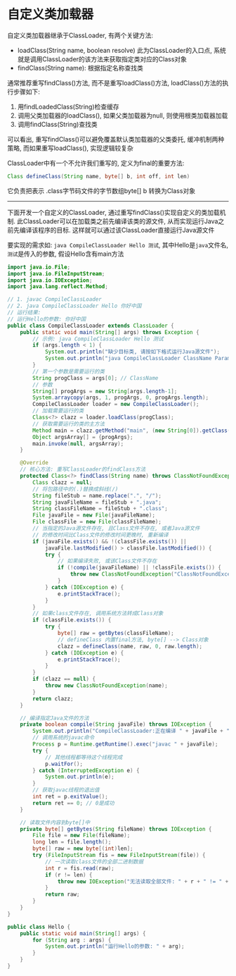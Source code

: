 # 自定义类加载器

自定义类加载器继承于ClassLoader, 有两个关键方法: 

- loadClass(String name, boolean resolve)  此为ClassLoader的入口点, 系统就是调用ClassLoader的该方法来获取指定类对应的Class对象
- findClass(String name): 根据指定名称查找类

通常推荐重写findClass()方法, 而不是重写loadClass()方法, loadClass()方法的执行步骤如下:  
1. 用findLoadedClass(String)检查缓存
2. 调用父类加载器的loadClass(), 如果父类加载器为null, 则使用根类加载器加载
3. 调用findClass(String)查找类  

可以看出, 重写findClass()可以避免覆盖默认类加载器的父类委托, 缓冲机制两种策略, 而如果重写loadClass(), 实现逻辑较复杂  

ClassLoader中有一个不允许我们重写的, 定义为final的重要方法:
```java
Class defineClass(String name, byte[] b, int off, int len)
```
它负责把表示 .class字节码文件的字节数组byte[] b 转换为Class对象

-----------------------------------------------------

下面开发一个自定义的ClassLoader, 通过重写findClass()实现自定义的类加载机制. 此ClassLoader可以在加载类之前先编译该类的源文件, 从而实现运行Java之前先编译该程序的目标. 这样就可以通过该ClassLoader直接运行Java源文件  

要实现的需求如: `java CompileClassLoader Hello 测试`,  其中Hello是`java`文件名, `测试`是传入的参数, 假设Hello含有main方法  

```java
import java.io.File;
import java.io.FileInputStream;
import java.io.IOException;
import java.lang.reflect.Method;

// 1. javac CompileClassLoader
// 2. java CompileClassLoader Hello 你好中国
// 运行结果:
// 运行Hello的参数: 你好中国
public class CompileClassLoader extends ClassLoader {
    public static void main(String[] args) throws Exception {
        // 示例: java CompileClassLoader Hello 测试
        if (args.length < 1) {
            System.out.println("缺少目标类, 请按如下格式运行Java源文件");
            System.out.println("java CompileClassLoader ClassName Parameter");
        }
        // 第一个参数是需要运行的类
        String progClass = args[0]; // ClassName
        // 参数
        String[] progArgs = new String[args.length-1];
        System.arraycopy(args, 1, progArgs, 0, progArgs.length);
        CompileClassLoader loader = new CompileClassLoader();
        // 加载需要运行的类
        Class<?> clazz = loader.loadClass(progClass);
        // 获取需要运行的类的主方法
        Method main = clazz.getMethod("main", (new String[0]).getClass());
        Object argsArray[] = {progArgs};
        main.invoke(null, argsArray);
    }

    @Override
    // 核心方法: 重写ClassLoader的findClass方法
    protected Class<?> findClass(String name) throws ClassNotFoundException {
        Class clazz = null;
        // 将包路径中的(.)替换成斜线(/)
        String fileStub = name.replace(".", "/");
        String javaFileName = fileStub + ".java";
        String classFileName = fileStub + ".class";
        File javaFile = new File(javaFileName);
        File classFile = new File(classFileName);
        // 当指定的Java源文件存在, 且Class文件不存在, 或者Java源文件
        // 的修改时间比Class文件的修改时间更晚时, 重新编译
        if (javaFile.exists() && !(classFile.exists()) ||
            javaFile.lastModified() > classFile.lastModified()) {
            try {
                // 如果编译失败, 或该Class文件不存在
                if (!compile(javaFileName) || !classFile.exists()) {
                    throw new ClassNotFoundException("ClassNotFoundException:" + javaFileName);
                }
            } catch (IOException e) {
                e.printStackTrace();
            }
        }
        // 如果class文件存在, 调用系统方法转成Class对象
        if (classFile.exists()) {
            try {
                byte[] raw = getBytes(classFileName);
                // defineClass 内置final方法, byte[] --> Class对象
                clazz = defineClass(name, raw, 0, raw.length);
            } catch (IOException e) {
                e.printStackTrace();
            }
        }
        if (clazz == null) {
            throw new ClassNotFoundException(name);
        }
        return clazz;
    }

    // 编译指定Java文件的方法
    private boolean compile(String javaFile) throws IOException {
        System.out.println("CompileClassLoader:正在编译 " + javaFile + "...");
        // 调用系统的javac命令
        Process p = Runtime.getRuntime().exec("javac " + javaFile);
        try {
            // 其他线程都等待这个线程完成
            p.waitFor();
        } catch (InterruptedException e) {
            System.out.println(e);
        }
        // 获取javac线程的退出值
        int ret = p.exitValue();
        return ret == 0; // 0是成功
    }

    // 读取文件内容到byte[]中
    private byte[] getBytes(String fileName) throws IOException {
        File file = new File(fileName);
        long len = file.length();
        byte[] raw = new byte[(int)len];
        try (FileInputStream fis = new FileInputStream(file)) {
            // 一次读取class文件的全部二进制数据
            int r = fis.read(raw);
            if (r != len) {
                throw new IOException("无法读取全部文件: " + r + " != " + len);
            }
            return raw;
        }
    }
}
```

```java
public class Hello {
    public static void main(String[] args) {
        for (String arg : args) {
            System.out.println("运行Hello的参数: " + arg);
        }
    }
}
```